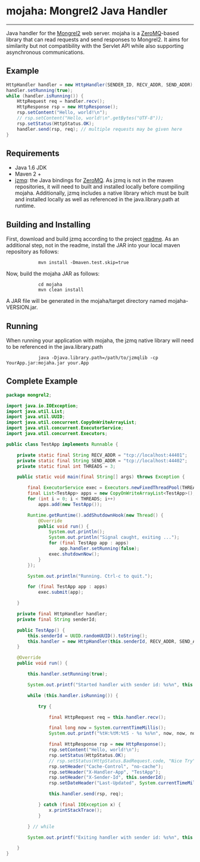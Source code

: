 # mojaha: Mongrel2 Java Handler
****
Java handler for the [Mongrel2](http://mongrel2.org/) web server.
mojaha is a [ZeroMQ](http://www.zeromq.org/)-based library that can read requests and send responses to Mongrel2.
It aims for similarity but not compatibility with the Servlet API while also supporting asynchronous communications.

## Example
```java
HttpHandler handler = new HttpHandler(SENDER_ID, RECV_ADDR, SEND_ADDR);
handler.setRunning(true);
while (handler.isRunning()) {
	HttpRequest req = handler.recv();
	HttpResponse rsp = new HttpResponse();
	rsp.setContent("Hello, world!\n");
	// rsp.setContent("Hello, world!\n".getBytes("UTF-8"));
	rsp.setStatus(HttpStatus.OK);
	handler.send(rsp, req); // multiple requests may be given here
}
```
## Requirements
 - Java 1.6 JDK
 - Maven 2 +
 - [jzmq](https://github.com/zeromq/jzmq): the Java bindings for [ZeroMQ](http://www.zeromq.org/).
   As jzmq is not in the maven repositories, it will need to built and installed locally before compiling mojaha.
   Additionally, jzmq includes a native library which must be built and installed locally as well as referenced
   in the java.library.path at runtime.

## Building and Installing

First, download and build jzmq according to the project [readme](https://github.com/zeromq/jzmq#readme).
As an additional step, not in the readme, install the JAR into your local maven repository as follows:

				mvn install -Dmaven.test.skip=true
				
Now, build the mojaha JAR as follows:

                cd mojaha
                mvn clean install

A JAR file will be generated in the mojaha/target directory named mojaha-VERSION.jar.

## Running
When running your application with mojaha, the jzmq native library will need to be referenced in the java.library.path

                java -Djava.library.path=/path/to/jzmqlib -cp YourApp.jar:mojaha.jar your.App

## Complete Example
```java
package mongrel2;

import java.io.IOException;
import java.util.List;
import java.util.UUID;
import java.util.concurrent.CopyOnWriteArrayList;
import java.util.concurrent.ExecutorService;
import java.util.concurrent.Executors;

public class TestApp implements Runnable {

	private static final String RECV_ADDR = "tcp://localhost:44401";
	private static final String SEND_ADDR = "tcp://localhost:44402";
	private static final int THREADS = 3;

	public static void main(final String[] args) throws Exception {

		final ExecutorService exec = Executors.newFixedThreadPool(THREADS);
		final List<TestApp> apps = new CopyOnWriteArrayList<TestApp>();
		for (int i = 0; i < THREADS; i++)
			apps.add(new TestApp());

		Runtime.getRuntime().addShutdownHook(new Thread() {
			@Override
			public void run() {
				System.out.println();
				System.out.println("Signal caught, exiting ...");
				for (final TestApp app : apps)
					app.handler.setRunning(false);
				exec.shutdownNow();
			}
		});

		System.out.println("Running. Ctrl-c to quit.");

		for (final TestApp app : apps)
			exec.submit(app);

	}

	private final HttpHandler handler;
	private final String senderId;

	public TestApp() {
		this.senderId = UUID.randomUUID().toString();
		this.handler = new HttpHandler(this.senderId, RECV_ADDR, SEND_ADDR);
	}

	@Override
	public void run() {

		this.handler.setRunning(true);

		System.out.printf("Started handler with sender id: %s%n", this.senderId);

		while (this.handler.isRunning()) {

			try {

				final HttpRequest req = this.handler.recv();

				final long now = System.currentTimeMillis();
				System.out.printf("%tH:%tM:%tS - %s %s%n", now, now, now, this.senderId, req.getRequestURL());

				final HttpResponse rsp = new HttpResponse();
				rsp.setContent("Hello, world!\n");
				rsp.setStatus(HttpStatus.OK);
				// rsp.setStatus(HttpStatus.BadRequest.code, "Nice Try");
				rsp.setHeader("Cache-Control", "no-cache");
				rsp.setHeader("X-Handler-App", "TestApp");
				rsp.setHeader("X-Sender-Id", this.senderId);
				rsp.setDateHeader("Last-Updated", System.currentTimeMillis());

				this.handler.send(rsp, req);

			} catch (final IOException x) {
				x.printStackTrace();
			}

		} // while

		System.out.printf("Exiting handler with sender id: %s%n", this.senderId);

	}
}
```
